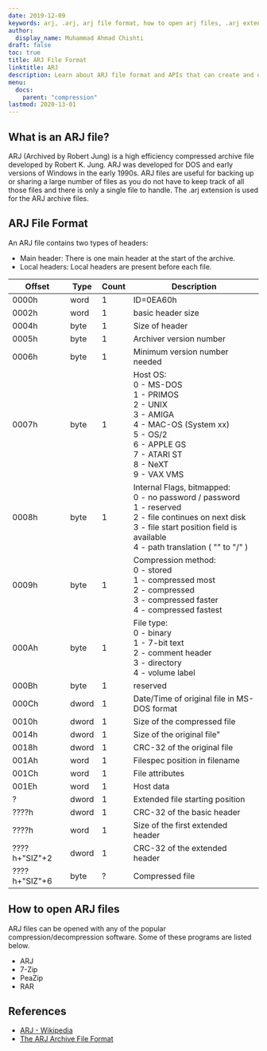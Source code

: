 ```yaml
---
date: 2019-12-09
keywords: arj, .arj, arj file format, how to open arj files, .arj extension, arj extension
author:
  display_name: Muhammad Ahmad Chishti
draft: false
toc: true
title: ARJ File Format
linktitle: ARJ
description: Learn about ARJ file format and APIs that can create and open ARJ files.
menu:
  docs:
    parent: "compression"
lastmod: 2020-13-01
---
```


## What is an ARJ file? ##

ARJ (Archived by Robert Jung) is a high efficiency compressed archive file developed by Robert K. Jung. ARJ was developed for DOS and early versions of Windows in the early 1990s. ARJ files are useful for backing up or sharing a large number of files as you do not have to keep track of all those files and there is only a single file to handle. The .arj extension is used for the ARJ archive files.

## ARJ File Format ##

An ARJ file contains two types of headers:

- Main header: There is one main header at the start of the archive.
- Local headers: Local headers are present before each file.

|Offset|Type|Count|Description|
|---|---|---|---|
|0000h|word|1|ID=0EA60h|
|0002h|word|1|basic header size|
|0004h|byte|1|Size of header|
|0005h|byte|1|Archiver version number|
|0006h|byte|1|Minimum version number needed|
|0007h|byte|1|Host OS: </br>0 - MS-DOS</br>1 - PRIMOS</br>2 - UNIX</br>3 - AMIGA</br>4 - MAC-OS (System xx)</br>5 - OS/2</br>6 - APPLE GS</br>7 - ATARI ST</br>8 - NeXT</br>9 - VAX VMS|
|0008h|byte|1|Internal Flags, bitmapped: </br>0 - no password / password</br>1 - reserved</br>2 - file continues on next disk</br>3 - file start position field is available</br>4 - path translation ( "\" to "/" )|
|0009h|byte|1|Compression method: </br>0 - stored</br>1 - compressed most</br>2 - compressed</br>3 - compressed faster</br>4 - compressed fastest|
|000Ah|byte|1|File type: </br>0 - binary</br>1 - 7-bit text</br>2 - comment header</br>3 - directory</br>4 - volume label|
|000Bh|byte|1|reserved|
|000Ch|dword|1|Date/Time of original file in MS-DOS format|
|0010h|dword|1|Size of the compressed file|
|0014h|dword|1|Size of the original file"|
|0018h|dword|1|CRC-32 of the original file|
|001Ah|word|1|Filespec position in filename|
|001Ch|word|1|File attributes|
|001Eh|word|1|Host data|
|?|dword|1|Extended file starting position|
|????h|dword|1|CRC-32 of the basic header|
|????h|word|1|Size of the first extended header|
|????h+"SIZ"+2|dword|1|CRC-32 of the extended header|
|????h+"SIZ"+6|byte|?|Compressed file|

## How to open ARJ files ##

ARJ files can be opened with any of the popular compression/decompression software. Some of these programs are listed below.

- ARJ
- 7-Zip
- PeaZip
- RAR

## References ##

- [ARJ - Wikipedia](https://en.wikipedia.org/wiki/ARJ)
- [The ARJ Archive File Format](https://www.fileformat.info/format/arj/corion.htm)
